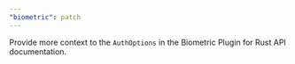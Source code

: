 ```yaml
---
"biometric": patch
---
```


Provide more context to the `AuthOptions` in the Biometric Plugin for Rust API documentation.
